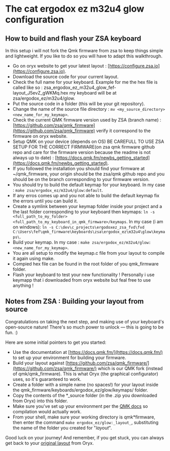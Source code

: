 # The cat ergodox ez m32u4 glow configuration

## How to build and flash your ZSA keyboard

In this setup i will not fork the Qmk firmware from zsa to keep things simple and lightweight.
If you like to do so you will have to adapt this walkthrough.

- Go on oryx website to get your latest layout : [https://configure.zsa.io](https://configure.zsa.io).
- Download the source code for your current layout.
- Check the full name for your keyboard. Example for me the hex file is called like so : zsa_ergodox_ez_m32u4_glow_fef-layout_J5evZ_gWKMq.hex my keyboard will be at zsa/ergodox_ez/m32u4/glow.
- Put the source code in a folder (this will be your git repository).
- Change the name of the source file directory : `mv <my_source_directory> <new_name_for_my_keymap>`.
- Check the current QMK firmware version used by ZSA (branch name) : [https://github.com/zsa/qmk_firmware](https://github.com/zsa/qmk_firmware) verify it correspond to the firmware on oryx website.
- Setup QMK on your device (depends on OS) BE CAREFULL TO USE ZSA SETUP FOR THE CORRECT FIRMWARE(on zsa qmk firmware github repo and care for the firmware version because the readme is not always up to date) : [https://docs.qmk.fm/newbs_getting_started](https://docs.qmk.fm/newbs_getting_started).
- If you followed the installation you should find your firmware at ~/qmk_firmware, your origin should be the zsa/qmk github repo and you should be on the branch corresponding to your firmware version.
- You should try to build the default keymap for your keyboard. In my case : `make zsa/ergodox_ez/m32u4/glow:default`.
- If any erros comes up and you not able to build the default keymap fix the errors until you can build it.
- Create a symlink between your keymap folder inside your project and a the last folder corresponding to your keyboard then keymaps: `ln -s <full_path_to_my_folder> <full_path_to_my_keyboard_in_qmk_firmware>/keymaps`. In my case (i am on windows):  `ln -s C:\dev\c_projects\ergodoxez_zsa_fvd\fvd C:\Users\fef\qmk_firmware\keyboards\zsa\ergodox_ez\m32u4\glow\keymaps\`.
- Build your keymap. In my case : `make zsa/ergodox_ez/m32u4/glow:<new_name_for_my_keymap>`.
- You are all setup to modify the keymap.c file from your layout to compile it again using make.
- Compied hex file can be found in the root folder of you qmk_firmware folder.
- Flash your keyboard to test your new functionality ! Personally i use keymapp that i downloaded from oryx website but feal free to use anything !

## Notes from ZSA : Building your layout from source

Congratulations on taking the next step, and making use of your keyboard's open-source nature! There's so much power to unlock — this is going to be fun. :)

Here are some initial pointers to get you started:

- Use the documentation at [https://docs.qmk.fm/](https://docs.qmk.fm/) to set up your environment for building your firmware.
- Build your layout against [https://github.com/zsa/qmk_firmware/](https://github.com/zsa/qmk_firmware/) which is our QMK fork (instead of qmk/qmk_firmware). This is what Oryx (the graphical configurator) uses, so it's guaranteed to work.
- Create a folder with a simple name (no spaces!) for your layout inside the qmk_firmware/keyboards/ergodox_ez/glow/keymaps/ folder.
- Copy the contents of the \*\_source folder (in the .zip you downloaded from Oryx) into this folder.
- Make sure you've set up your environment per the [QMK docs](https://docs.qmk.fm/#/newbs_getting_started?id=set-up-your-environment) so compilation would actually work.
- From your shell, make sure your working directory is qmk*firmware, then enter the command `make ergodox_ez/glow:_layout_`, substituting the name of the folder you created for "_layout_".

Good luck on your journey! And remember, if you get stuck, you can always get back to your [original layout](https://configure.zsa.io/ergodox-ez/layouts/J5evZ/gWKMq/0) from Oryx.
